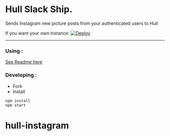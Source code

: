 # Hull Slack Ship.
Sends Instagram new picture posts from your authenticated users to Hull

If you want your own instance: [![Deploy](https://www.herokucdn.com/deploy/button.png)](https://heroku.com/deploy?template=https://github.com/hull-ships/hull-instagram)

---

### Using :

[See Readme here](https://dashboard.hullapp.io/readme?url=https://hull-instagram.herokuapp.com)

### Developing :

- Fork
- Install

```sh
npm install
npm start
```
# hull-instagram
